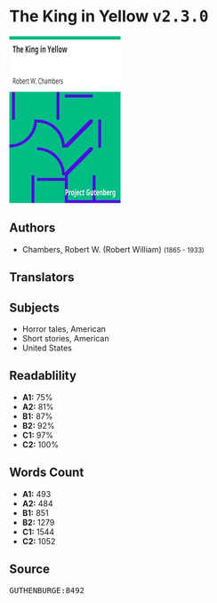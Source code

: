 # The King in Yellow <kbd>v2.3.0</kbd>

![](./cover.medium.jpg "")

## Authors


 - Chambers, Robert W. (Robert William) <small>(1865 - 1933)</small>

## Translators



## Subjects


 - Horror tales, American
 - Short stories, American
 - United States

## Readablility


 - **A1:** 75%
 - **A2:** 81%
 - **B1:** 87%
 - **B2:** 92%
 - **C1:** 97%
 - **C2:** 100%

## Words Count


 - **A1:** 493
 - **A2:** 484
 - **B1:** 851
 - **B2:** 1279
 - **C1:** 1544
 - **C2:** 1052

## Source


<kbd>GUTHENBURGE:8492</kbd>
